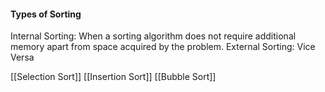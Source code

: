 #### Types of Sorting
Internal Sorting: When a sorting algorithm does not require additional memory apart from space acquired by the problem.
External Sorting: Vice Versa

[[Selection Sort]]
[[Insertion Sort]]
[[Bubble Sort]]
